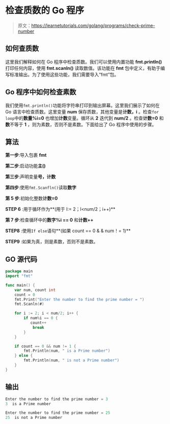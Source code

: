 # 检查质数的 Go 程序

> 原文：<https://learnetutorials.com/golang/programs/check-prime-number>

## 如何查质数

这里我们解释如何在 Go 程序中检查质数。我们可以使用内置功能 **fmt.println()** 打印任何内容，使用 **fmt.scanln()** 读取数值。该功能在 **fmt** 包中定义，有助于编写标准输出。为了使用这些功能，我们需要导入“fmt”包。

## Go 程序中如何检查素数

我们使用`fmt.println()`功能将字符串打印到输出屏幕。这里我们展示了如何在 Go 语言中检查质数。这里变量 **num** 保存质数，其他变量是**计数，i** 。检查`for loop`中的**数量%i=0** 也增加**计数**变量。循环从 **2** 迭代到 **num/2** 。检查**计数=0** 和**数**不等于 **1** ，则为素数，否则不是素数。下面给出了 Go 程序中使用的步骤。

## 算法

**第一步**:导入包裹 **fmt**

**第二步**:启动功能**主()**

**第三步**:声明变量**号，计数**

**第四步**:使用`fmt.Scanfln()`读取**数字**

**第 5 步**:初始化整数**计数=0**

**STEP 6** :用于循环作为**(用于 I:= 2；I<num/2；i++)**

**第 7 步**:检查循环中的**数字%i == 0** 和**计数++**

**STEP8** :使用`If else`语句**(如果 count == 0 & & num！= 1)**

**STEP9** :如果为真，则是素数，否则不是素数。

## GO 源代码

```go
package main
import "fmt"

func main() {
    var num, count int
    count = 0
    fmt.Print("Enter the number to find the prime number = ")
    fmt.Scanln(#)

    for i := 2; i < num/2; i++ {
        if num%i == 0 {
           count++
            break
        }
    }

    if count == 0 && num != 1 {
        fmt.Println(num, " is a Prime number")
    } else {
        fmt.Println(num, " is not a Prime number")
    }
}

```

## 输出

```go
Enter the number to find the prime number = 3
3  is a Prime number

Enter the number to find the prime number = 25
25  is not a Prime number
```
